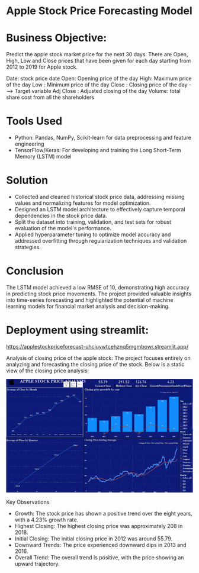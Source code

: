# Apple Stock Price Forecasting Model
# Business Objective:
Predict the apple stock market price for the next 30 days.
There are Open, High, Low and Close prices that have been given for each day starting from 2012 to 2019 for Apple stock.

Date: stock price date
Open: Opening price of the day
High: Maximum price of the day
Low : Minimum price of the day
Close : Closing price of the day  ---> Target variable
Adj Close : Adjusted closing of the day
Volume: total share cost from all the shareholders

# Tools Used
- Python: Pandas, NumPy, Scikit-learn for data preprocessing and feature engineering
- TensorFlow/Keras: For developing and training the Long Short-Term Memory (LSTM) model
# Solution 
- Collected and cleaned historical stock price data, addressing missing values and normalizing features for model optimization.
- Designed an LSTM model architecture to effectively capture temporal dependencies in the stock price data.
- Split the dataset into training, validation, and test sets for robust evaluation of the model's performance.
- Applied hyperparameter tuning to optimize model accuracy and addressed overfitting through regularization techniques and validation strategies.
# Conclusion
The LSTM model achieved a low RMSE of 10, demonstrating high accuracy in predicting stock price movements. The project provided valuable insights into time-series forecasting and highlighted the potential of machine learning models for financial market analysis and decision-making.
# Deployment using streamlit:
https://applestockpriceforecast-uhciuywtcehznq5mgmbowr.streamlit.app/


Analysis of closing price of the apple stock:
The project focuses entirely on analyzing and forecasting the closing price of the stock. Below is a static view of the closing price analysis:

![Dashboard](stockdashboard.png)

Key Observations

- Growth: The stock price has shown a positive trend over the eight years, with a 4.23% growth rate.
- Highest Closing: The highest closing price was approximately 208 in 2018.
- Initial Closing: The initial closing price in 2012 was around 55.79.
- Downward Trends: The price experienced downward dips in 2013 and 2016.
- Overall Trend: The overall trend is positive, with the price showing an upward trajectory.




